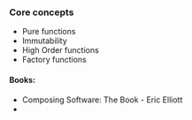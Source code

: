 
### Core concepts
- Pure functions
- Immutability
- High Order functions
- Factory functions

#### Books:
- Composing Software: The Book - Eric Elliott
- 
